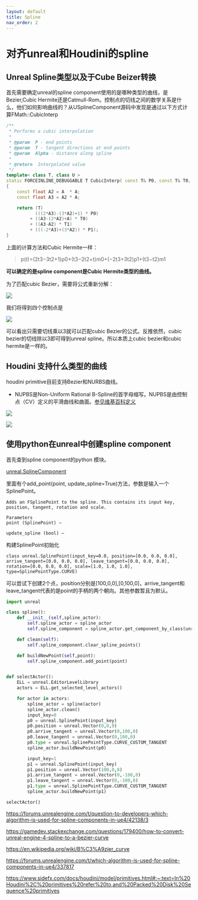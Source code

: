 ```yaml
---
layout: default
title: Spline
nav_order: 2
---
```


# 对齐unreal和Houdini的spline

## Unreal Spline类型以及于Cube Beizer转换
首先需要确定unreal的spline component使用的是哪种类型的曲线，是Bezier,Cubic Hermite还是Catmull-Rom。控制点的切线之间的数学关系是什么，他们如何影响曲线的？从USplineComponent源码中发现是通过以下方式计算FMath::CubicInterp
```c++
/**
 * Performs a cubic interpolation
 *
 * @param  P - end points
 * @param  T - tangent directions at end points
 * @param  Alpha - distance along spline
 *
 * @return  Interpolated value
 */
template< class T, class U > 
static FORCEINLINE_DEBUGGABLE T CubicInterp( const T& P0, const T& T0, const T& P1, const T& T1, const U& A )
{
    const float A2 = A  * A;
    const float A3 = A2 * A;

    return (T)
           (((2*A3)-(3*A2)+1) * P0)
         + ((A3-(2*A2)+A) * T0)
         + ((A3-A2) * T1)
         + (((-2*A3)+(3*A2)) * P1);
}
```

上面的计算方法和Cubic Hermite一样：

>p(t)=(2t3−3t2+1)p0+(t3−2t2+t)m0+(−2t3+3t2)p1+(t3−t2)m1

**可以确定的是spline component是Cubic Hermite类型的曲线。**

为了匹配cubic Bezier，需要将公式重新分解：

![](./spline_5.png)

我们将得到四个控制点是

![](./spline_6.png)

可以看出只需要切线乘以3就可以匹配cubic Bezier的公式。反推依然，cubic bezier的切线除以3即可得到unreal spline。所以本质上cubic bezier和cubic hermite是一样的。

## Houdini 支持什么类型的曲线
houdini primitive目前支持Bezier和NURBS曲线。

* NUPBS是Non-Uniform Rational B-Spline的首字母缩写。NUPBS是由控制点（CV）定义的平滑曲线和曲面。[参见维基百科定义](https://en.wikipedia.org/wiki/Non-uniform_rational_B-spline)

![](./spline_9.jpg)

![](./spline_10.jpg)


## 使用python在unreal中创建spline component

首先查到spline component的python 模块。

[unreal.SplineComponent](https://docs.unrealengine.com/5.0/en-US/PythonAPI/class/SplineComponent.html)

里面有个add_point(point, update_spline=True)方法，参数是输入一个SplinePoint。
```add_point(point, update_spline=True) → None
Adds an FSplinePoint to the spline. This contains its input key, position, tangent, rotation and scale.

Parameters
point (SplinePoint) –

update_spline (bool) –
```

构建SplinePoint初始化
```
class unreal.SplinePoint(input_key=0.0, position=[0.0, 0.0, 0.0], arrive_tangent=[0.0, 0.0, 0.0], leave_tangent=[0.0, 0.0, 0.0], rotation=[0.0, 0.0, 0.0], scale=[1.0, 1.0, 1.0], type=SplinePointType.CURVE)
```

可以尝试下创建2个点，position分别是[100,0,0],[0,100,0]，arrive_tangent和leave_tangent代表的是point的手柄的两个朝向。其他参数暂且为默认。

```python
import unreal

class spline():
    def __init__(self,spline_actor):
        self.spline_actor = spline_actor
        self.spline_component = spline_actor.get_component_by_class(unreal.SplineComponent)

    def clean(self):
        self.spline_component.clear_spline_points()

    def buildNewPoint(self,point):
        self.spline_component.add_point(point)


def selectActor():
    ELL = unreal.EditorLevelLibrary
    actors = ELL.get_selected_level_actors()

    for actor in actors:
        spline_actor = spline(actor)
        spline_actor.clean()
        input_key=0
        p0 = unreal.SplinePoint(input_key)
        p0.position = unreal.Vector(0,0,0)
        p0.arrive_tangent = unreal.Vector(0,100,0)
        p0.leave_tangent = unreal.Vector(0,100,0)
        p0.type = unreal.SplinePointType.CURVE_CUSTOM_TANGENT
        spline_actor.buildNewPoint(p0)

        input_key=1
        p1 = unreal.SplinePoint(input_key)
        p1.position = unreal.Vector(100,0,0)
        p1.arrive_tangent = unreal.Vector(0,-100,0)
        p1.leave_tangent = unreal.Vector(0,-100,0)
        p1.type = unreal.SplinePointType.CURVE_CUSTOM_TANGENT
        spline_actor.buildNewPoint(p1)     

selectActor()
```



https://forums.unrealengine.com/t/question-to-developers-which-algorithm-is-used-for-spline-components-in-ue4/42138/3

https://gamedev.stackexchange.com/questions/179400/how-to-convert-unreal-engine-4-spline-to-a-bezier-curve

https://en.wikipedia.org/wiki/B%C3%A9zier_curve

https://forums.unrealengine.com/t/which-algorithm-is-used-for-spline-components-in-ue4/337817

https://www.sidefx.com/docs/houdini/model/primitives.html#:~:text=In%20Houdini%2C%20primitives%20refer%20to,and%20Packed%20Disk%20Sequence%20primitives